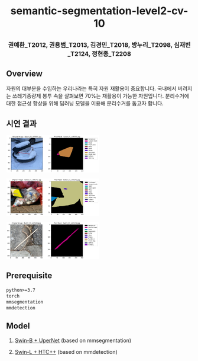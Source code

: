 <h1 align="center">
<p>semantic-segmentation-level2-cv-10
</h1>

<h3 align="center">
<p>권예환_T2012, 권용범_T2013, 김경민_T2018, 방누리_T2098, 심재빈_T2124, 정현종_T2208
</h3>

## Overview
자원의 대부분을 수입하는 우리나라는 특히 자원 재활용이 중요합니다. 국내에서 버려지는 쓰레기종량제 봉투 속을 살펴보면 70%는 재활용이 가능한 자원입니다. 분리수거에 대한 접근성 향상을 위해 딥러닝 모델을 이용해 분리수거를 돕고자 합니다.

## 시연 결과
<p float="left">
  <img src="/images/0000.png" width="250" />
</p>
<p float="left">
  <img src="/images/0001.png" width="250" />
</p>
<p float="left">
  <img src="/images/0002.png" width="250" />
</p>

## Prerequisite
```
python>=3.7
torch
mmsegmentation
mmdetection
```

## Model

1. [Swin-B + UperNet](/mmseg) (based on mmsegmentation)

2. [Swin-L + HTC++](/mmdet) (based on mmdetection)
